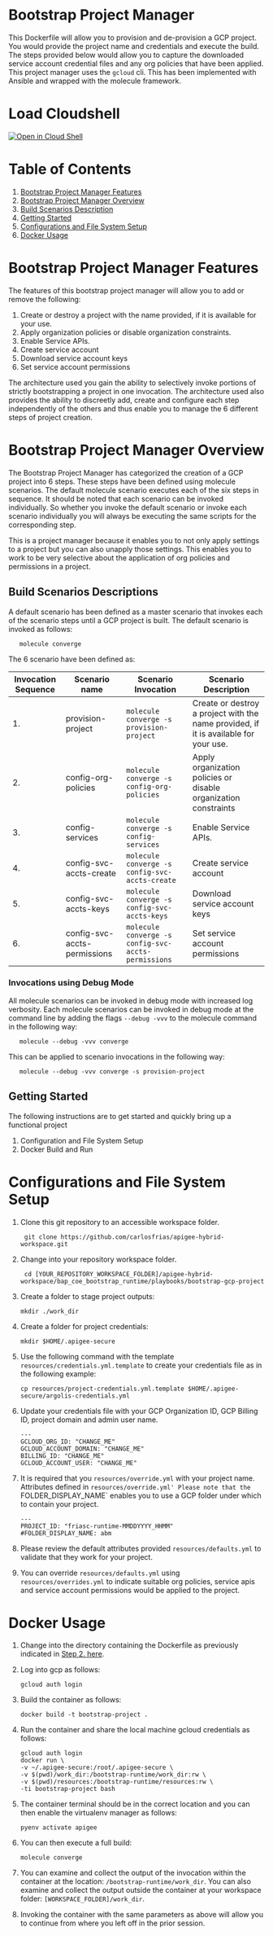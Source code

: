 # Bootstrap Project Manager
This Dockerfile will allow you to provision and de-provision a GCP project. You
would provide the project name and credentials and execute the build. The steps
provided below would allow you to capture the downloaded service account credential 
files and any org policies that have been applied. This project manager uses 
the `gcloud` cli. This has been implemented with Ansible and wrapped with the molecule framework. 

# Load Cloudshell
[![Open in Cloud Shell](https://gstatic.com/cloudssh/images/open-btn.svg)](https://shell.cloud.google.com/cloudshell/editor?cloudshell_git_repo=http://github.com/carlosfrias/bootstrap-cloudshell-project.git)

# Table of Contents
1. [Bootstrap Project Manager Features](#bootstrap-project-manager-features)
2. [Bootstrap Project Manager Overview](#bootstrap-project-manager-overview)
3. [Build Scenarios Description](#build-scenarios-descriptions)
4. [Getting Started](#getting-started)
5. [Configurations and File System Setup](#configurations-and-file-system-setup)
6. [Docker Usage](#docker-usage)

# Bootstrap Project Manager Features
The features of this bootstrap project manager will allow you to add or remove the following: 
1. Create or destroy a project with the name provided, if it is available for your use.
2. Apply organization policies or disable organization constraints. 
3. Enable Service APIs.
4. Create service account 
5. Download service account keys
6. Set service account permissions

The architecture used you gain the ability to selectively invoke portions 
of strictly bootstrapping a project in one invocation. The architecture used also 
provides the ability to discreetly add, create and configure each step independently 
of the others and thus enable you to manage the 6 different steps of project creation.  

# Bootstrap Project Manager Overview
The Bootstrap Project Manager has categorized the creation of a GCP project into 6 steps. 
These steps have been defined using molecule scenarios. The default molecule scenario executes 
each of the six steps in sequence. It should be noted that each scenario can be invoked
individually. So whether you invoke the default scenario or invoke each scenario individually 
you will always be executing the same scripts for the corresponding step. 

This is a project manager because it enables you to not only apply settings to a project but you can also 
unapply those settings. This enables you to work to be very selective about the application of org policies
and permissions in a project. 

## Build Scenarios Descriptions
A default scenario has been defined as a master scenario that invokes each of the scenario steps until a GCP project is built. 
The default scenario is invoked as follows: 

       molecule converge

The 6 scenario have been defined as:

| Invocation Sequence | Scenario name                | Scenario Invocation                                | Scenario Description                                                                   |
|---------------------|------------------------------|----------------------------------------------------|----------------------------------------------------------------------------------------|
| 1.                  | provision-project            | `molecule converge -s provision-project`           | Create or destroy a project with the name provided, if it is available for your use.   |
| 2.                  | config-org-policies          | `molecule converge -s config-org-policies`         | Apply organization policies or disable organization constraints  |                         
| 3.                  | config-services              | `molecule converge -s config-services`             | Enable Service APIs.
| 4.                  | config-svc-accts-create      | `molecule converge -s config-svc-accts-create`     | Create service account                                                   |
| 5.                  | config-svc-accts-keys        | `molecule converge -s config-svc-accts-keys`       | Download service account keys                                        |
| 6.                  | config-svc-accts-permissions | `molecule converge -s config-svc-accts-permissions` | Set service account permissions                                   |

### Invocations using Debug Mode
All molecule scenarios can be invoked in debug mode with increased log verbosity. 
Each molecule scenarios can be invoked in debug mode at the command line by adding the 
flags `--debug -vvv` to the molecule command in the following way: 

       molecule --debug -vvv converge

This can be applied to scenario invocations in the following way: 

       molecule --debug -vvv converge -s provision-project

## Getting Started
The following instructions are to get started and quickly bring up a functional project
1. Configuration and File System Setup
2. Docker Build and Run

# Configurations and File System Setup
1. Clone this git repository to an accessible workspace folder.

        git clone https://github.com/carlosfrias/apigee-hybrid-workspace.git

2. Change into your repository workspace folder.

        cd [YOUR_REPOSITORY_WORKSPACE_FOLDER]/apigee-hybrid-workspace/bap_coe_bootstrap_runtime/playbooks/bootstrap-gcp-project

3. Create a folder to stage project outputs:

       mkdir ./work_dir

4. Create a folder for project credentials: 

       mkdir $HOME/.apigee-secure

5. Use the following command with the template `resources/credentials.yml.template` to create your 
   credentials file as in the following example: 

       cp resources/project-credentials.yml.template $HOME/.apigee-secure/argolis-credentials.yml

6. Update your credentials file with your GCP Organization ID, GCP Billing ID, project domain and admin user name.

       ---
       GCLOUD_ORG_ID: "CHANGE_ME"
       GCLOUD_ACCOUNT_DOMAIN: "CHANGE_ME"
       BILLING_ID: "CHANGE_ME"
       GCLOUD_ACCOUNT_USER: "CHANGE_ME"

7. It is required that you `resources/override.yml` with your project name. Attributes defined in `resources/override.yml'
   Please note that the `FOLDER_DISPLAY_NAME` enables you to use a GCP folder under which to contain your project. 

       ---
       PROJECT_ID: "friasc-runtime-MMDDYYYY_HHMM"
       #FOLDER_DISPLAY_NAME: abm


8. Please review the default attributes provided `resources/defaults.yml` to validate that they work for your project. 
9. You can override `resources/defaults.yml` using `resources/overrides.yml` to indicate suitable org policies, service apis and service account permissions would be applied to the project.

# Docker Usage
1. Change into the directory containing the Dockerfile as previously indicated in [Step 2. here](https://github.com/carlosfrias/apigee-hybrid-workspace/tree/master/bap_coe/bootstrap_runtime/playbooks/bootstrap-gcp-project#configurations-and-file-system-setup).
2. Log into gcp as follows: 

       gcloud auth login

3. Build the container as follows:

       docker build -t bootstrap-project .

4. Run the container and share the local machine gcloud credentials as follows: 

       gcloud auth login
       docker run \
       -v ~/.apigee-secure:/root/.apigee-secure \
       -v $(pwd)/work_dir:/bootstrap-runtime/work_dir:rw \
       -v $(pwd)/resources:/bootstrap-runtime/resources:rw \
       -ti bootstrap-project bash

5. The container terminal should be in the correct location and you can then enable the virtualenv manager as follows: 

       pyenv activate apigee

6. You can then execute a full build: 

       molecule converge 

7. You can examine and collect the output of the invocation within the container at the location: `/bootstrap-runtime/work_dir`.
   You can also examine and collect the output outside the container at your workspace folder: `[WORKSPACE_FOLDER]/work_dir`. 

8. Invoking the container with the same parameters as above will allow you to continue from where you left off in the prior session.
